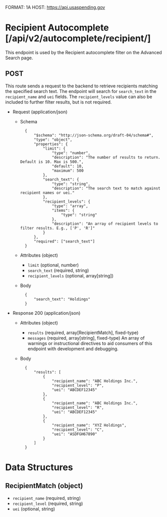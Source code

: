 FORMAT: 1A
HOST: https://api.usaspending.gov

# Recipient Autocomplete [/api/v2/autocomplete/recipient/]

This endpoint is used by the Recipient autocomplete filter on the Advanced Search page.

## POST

This route sends a request to the backend to retrieve recipients matching the specified search text. The endpoint will search for `search_text` in the `recipient_name` and `uei` fields. The `recipient_levels` value can also be included to further filter results, but is not required.

+ Request (application/json)
    + Schema

            {
                "$schema": "http://json-schema.org/draft-04/schema#",
                "type": "object",
                "properties": {
                    "limit": {
                        "type": "number",
                        "description": "The number of results to return. Default is 10. Max is 500.",
                        "default": 10,
                        "maximum": 500
                    },
                    "search_text": {
                        "type": "string",
                        "description": "The search text to match against recipient names or uei."
                    },
                    "recipient_levels": {
                        "type": "array",
                        "items": {
                            "type": "string"
                        },
                        "description": "An array of recipient levels to filter results. E.g., ['P', 'R']"
                    }
                },
                "required": ["search_text"]
            }

    + Attributes (object)
        + `limit` (optional, number)
        + `search_text` (required, string)
        + `recipient_levels` (optional, array[string])
    + Body

            {
                "search_text": "Holdings"
            }

+ Response 200 (application/json)
    + Attributes (object)
        + `results` (required, array[RecipientMatch], fixed-type)
        + `messages` (required, array[string], fixed-type)
        An array of warnings or instructional directives to aid consumers of this endpoint with development and debugging.
    + Body

            {
                "results": [
                    {
                        "recipient_name": "ABC Holdings Inc.",
                        "recipient_level": "P",
                        "uei": "ABCDEF12345"
                    },
                    {
                        "recipient_name": "ABC Holdings Inc.",
                        "recipient_level": "R",
                        "uei": "ABCDEF12345"
                    },
                    {
                        "recipient_name": "XYZ Holdings",
                        "recipient_level": "C",
                        "uei": "ASDFGH67890"
                    }
                ]
            }

# Data Structures

## RecipientMatch (object)
+ `recipient_name` (required, string)
+ `recipient_level` (required, string)
+ `uei` (optional, string)
